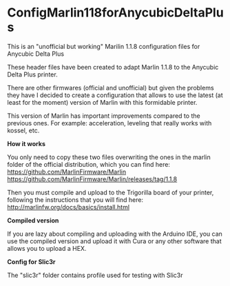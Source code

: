# ConfigMarlin118forAnycubicDeltaPlus

This is an "unofficial but working" Marilin 1.1.8 configuration files for Anycubic Delta Plus

These header files have been created to adapt Marlin 1.1.8 to the Anycubic Delta Plus printer.

There are other firmwares (official and unofficial) but given the problems they have I decided to create a configuration that allows to use the latest (at least for the moment) version of Marlin with this formidable printer.

This version of Marlin has important improvements compared to the previous ones. For example: acceleration, leveling that really works with kossel, etc.

**How it works**

You only need to copy these two files overwriting the ones in the marlin folder of the official distribution, which you can find here:
https://github.com/MarlinFirmware/Marlin
https://github.com/MarlinFirmware/Marlin/releases/tag/1.1.8

Then you must compile and upload to the Trigorilla board of your printer, following the instructions that you will find here:
http://marlinfw.org/docs/basics/install.html

**Compiled version**

If you are lazy about compiling and uploading with the Arduino IDE, you can use the compiled version and upload it with Cura or any other software that allows you to upload a HEX.

**Config for Slic3r**

The "slic3r" folder contains profile used for testing with Slic3r


